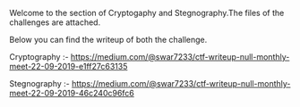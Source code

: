 

Welcome to the section of Cryptogaphy and Stegnography.The files of the challenges are attached.

Below you can find the writeup of both the challenge.

Cryptography :- https://medium.com/@swar7233/ctf-writeup-null-monthly-meet-22-09-2019-e1ff27c63135

Stegnography :- https://medium.com/@swar7233/ctf-writeup-null-monthly-meet-22-09-2019-46c240c96fc6

